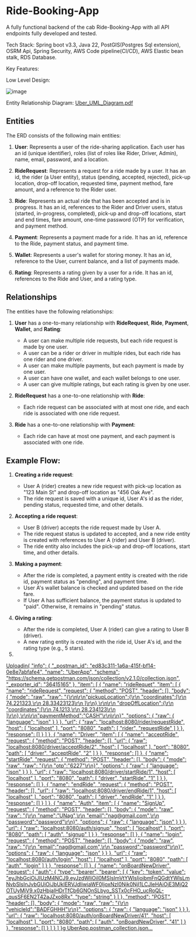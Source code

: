 # Ride-Booking-App
A fully functional backend of the cab Ride-Booking-App with all API endpoints fully developed and tested.

Tech Stack: Spring boot v3.3, Java 22, PostGIS(Postgres Sql extension), OSRM Api, Spring Security, AWS Code pipeline(CI/CD), AWS Elastic bean stalk, RDS Database.

Key Features:


Low Level Design:

![image](https://github.com/user-attachments/assets/1d504c2a-4db0-4978-845b-1b8452015d04)

Entity Relationship Diagram:
[Uber_UML_Diagram.pdf](https://github.com/user-attachments/files/16875695/Uber_UML_Diagram.pdf)

## Entities

The ERD consists of the following main entities:

1. **User**: Represents a user of the ride-sharing application.
 Each user has an id (unique identifier),
  roles (list of roles like Rider, Driver, Admin),
   name, email, password, and a location.

2. **RideRequest**: Represents a request for a ride made by a user. It has an id, the rider (a User entity), status (pending, accepted, rejected), pick-up location, drop-off location, requested time, payment method, fare amount, and a reference to the Rider user.

3. **Ride**: Represents an actual ride that has been accepted and is in progress. It has an id, references to the Rider and Driver users, status (started, in-progress, completed), pick-up and drop-off locations, start and end times, fare amount, one-time password (OTP) for verification, and payment method.

4. **Payment**: Represents a payment made for a ride. It has an id, reference to the Ride, payment status, and payment time.

5. **Wallet**: Represents a user's wallet for storing money. It has an id, reference to the User, current balance, and a list of payments made.

6. **Rating**: Represents a rating given by a user for a ride. It has an id, references to the Ride and User, and a rating type.

## Relationships

The entities have the following relationships:

1. **User** has a one-to-many relationship with **RideRequest**, **Ride**, **Payment**, **Wallet**, and **Rating**:
   - A user can make multiple ride requests, but each ride request is made by one user.
   - A user can be a rider or driver in multiple rides, but each ride has one rider and one driver.
   - A user can make multiple payments, but each payment is made by one user.
   - A user can have one wallet, and each wallet belongs to one user.
   - A user can give multiple ratings, but each rating is given by one user.

2. **RideRequest** has a one-to-one relationship with **Ride**:
   - Each ride request can be associated with at most one ride, and each ride is associated with one ride request.

3. **Ride** has a one-to-one relationship with **Payment**:
   - Each ride can have at most one payment, and each payment is associated with one ride.

## Example Flow:

1. **Creating a ride request**:
   - User A (rider) creates a new ride request with pick-up location as "123 Main St" and drop-off location as "456 Oak Ave".
   - The ride request is saved with a unique id, User A's id as the rider, pending status, requested time, and other details.

2. **Accepting a ride request**:
   - User B (driver) accepts the ride request made by User A.
   - The ride request status is updated to accepted, and a new ride entity is created with references to User A (rider) and User B (driver).
   - The ride entity also includes the pick-up and drop-off locations, start time, and other details.

3. **Making a payment**:
   - After the ride is completed, a payment entity is created with the ride id, payment status as "pending", and payment time.
   - User A's wallet balance is checked and updated based on the ride fare.
   - If User A has sufficient balance, the payment status is updated to "paid". Otherwise, it remains in "pending" status.

4. **Giving a rating**:
   - After the ride is completed, User A (rider) can give a rating to User B (driver).
   - A new rating entity is created with the ride id, User A's id, and the rating type (e.g., 5 stars).
  
5. 
[Uploadin{
	"info": {
		"_postman_id": "ed83c311-1a6a-415f-bf14-0e8e7abfafe4",
		"name": "UberApp",
		"schema": "https://schema.getpostman.com/json/collection/v2.1.0/collection.json",
		"_exporter_id": "36415165"
	},
	"item": [
		{
			"name": "rideRequet",
			"item": [
				{
					"name": "rideRequest",
					"request": {
						"method": "POST",
						"header": [],
						"body": {
							"mode": "raw",
							"raw": "{\r\n\r\n\"pickupLocation\":{\r\n    \"coordinates\":[\r\n        74.221323,\r\n        28.33423123\r\n    ]\r\n},\r\n\r\n    \"dropOffLocation\":{\r\n    \"coordinates\":[\r\n        74.1213,\r\n        28.234123\r\n    ]\r\n},\r\n\r\n\"paymentMethod\":\"CASH\"\r\n\r\n}",
							"options": {
								"raw": {
									"language": "json"
								}
							}
						},
						"url": {
							"raw": "localhost:8080/rider/requestRide",
							"host": [
								"localhost"
							],
							"port": "8080",
							"path": [
								"rider",
								"requestRide"
							]
						}
					},
					"response": []
				}
			]
		},
		{
			"name": "Driver",
			"item": [
				{
					"name": "acceptRide",
					"request": {
						"method": "POST",
						"header": [],
						"url": {
							"raw": "localhost:8080/driver/acceptRide/2",
							"host": [
								"localhost"
							],
							"port": "8080",
							"path": [
								"driver",
								"acceptRide",
								"2"
							]
						}
					},
					"response": []
				},
				{
					"name": "startRide",
					"request": {
						"method": "POST",
						"header": [],
						"body": {
							"mode": "raw",
							"raw": "{\r\n    \"otp\":\"6227\"\r\n}",
							"options": {
								"raw": {
									"language": "json"
								}
							}
						},
						"url": {
							"raw": "localhost:8080/driver/startRide/1",
							"host": [
								"localhost"
							],
							"port": "8080",
							"path": [
								"driver",
								"startRide",
								"1"
							]
						}
					},
					"response": []
				},
				{
					"name": "endRide",
					"request": {
						"method": "POST",
						"header": [],
						"url": {
							"raw": "localhost:8080/driver/endRide/1",
							"host": [
								"localhost"
							],
							"port": "8080",
							"path": [
								"driver",
								"endRide",
								"1"
							]
						}
					},
					"response": []
				}
			]
		},
		{
			"name": "Auth",
			"item": [
				{
					"name": "SignUp",
					"request": {
						"method": "POST",
						"header": [],
						"body": {
							"mode": "raw",
							"raw": "{\r\n    \"name\":\"UNag\",\r\n    \"email\":\"nag@gmail.com\",\r\n    \"password\":\"password\"\r\n}",
							"options": {
								"raw": {
									"language": "json"
								}
							}
						},
						"url": {
							"raw": "localhost:8080/auth/signup",
							"host": [
								"localhost"
							],
							"port": "8080",
							"path": [
								"auth",
								"signup"
							]
						}
					},
					"response": []
				},
				{
					"name": "login",
					"request": {
						"method": "POST",
						"header": [],
						"body": {
							"mode": "raw",
							"raw": "{\r\n    \"email\":\"nag@gmail.com\",\r\n    \"password\":\"password\"\r\n}",
							"options": {
								"raw": {
									"language": "json"
								}
							}
						},
						"url": {
							"raw": "localhost:8080/auth/login",
							"host": [
								"localhost"
							],
							"port": "8080",
							"path": [
								"auth",
								"login"
							]
						}
					},
					"response": []
				},
				{
					"name": "onBoardNewDriver",
					"request": {
						"auth": {
							"type": "bearer",
							"bearer": [
								{
									"key": "token",
									"value": "eyJhbGciOiJIUzM4NCJ9.eyJzdWIiOiI0MSIsImVtYWlsIjoibmFnQGdtYWlsLmNvbSIsInJvbGUiOiJbUklERVJdIiwiaWF0IjoxNzI0Njk0NjI1LCJleHAiOjE3MjQ2OTUyMjV9.x0zHbjaIHDrTfCb6GNOnSLbyo_SSTx0cFHO_ucRoQL-_qusSF6EN2T42aJZxo8Rx",
									"type": "string"
								}
							]
						},
						"method": "POST",
						"header": [],
						"body": {
							"mode": "raw",
							"raw": "{\r\n    \"vehicleId\":\"BADFGHHH\"\r\n}",
							"options": {
								"raw": {
									"language": "json"
								}
							}
						},
						"url": {
							"raw": "localhost:8080/auth/onBoardNewDriver/41",
							"host": [
								"localhost"
							],
							"port": "8080",
							"path": [
								"auth",
								"onBoardNewDriver",
								"41"
							]
						}
					},
					"response": []
				}
			]
		}
	]
}g UberApp.postman_collection.json…]()


